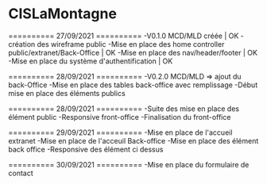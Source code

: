 # CISLaMontagne

========== 27/09/2021 ==========
-V0.1.0 MCD/MLD créée | OK
-création des wireframe public
-Mise en place des home controller public/extranet/Back-Office | OK
-Mise en place des nav/header/footer | OK
-Mise en place du système d'authentification | OK

========== 28/09/2021 ==========
-V0.2.0 MCD/MLD => ajout du back-Office
-Mise en place des tables back-office avec remplissage
-Début mise en place des éléments publics

========== 28/09/2021 ==========
-Suite des mise en place des élément public
-Responsive front-office
-Finalisation du front-office

========== 29/09/2021 ==========
-Mise en place de l'accueil extranet
-Mise en place de l'acceuil Back-office
-Mise en place des élément back office
-Responsive des élément ci dessus

========== 30/09/2021 ==========
-Mise en place du formulaire de contact
